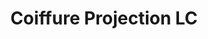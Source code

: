 ---
title: "Coiffure Projection LC"
url: /trois-rivieres/coiffure-projection-lc/
shop: hairdresser
---